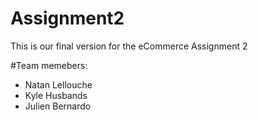 # Assignment2
This is our final version for the eCommerce Assignment 2

#Team memebers: 
- Natan Lellouche
- Kyle Husbands
- Julien Bernardo
